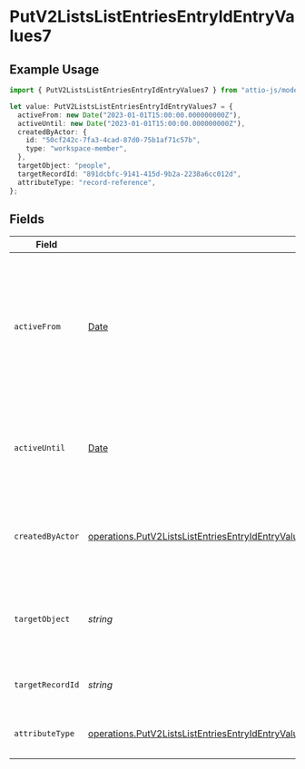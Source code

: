 # PutV2ListsListEntriesEntryIdEntryValues7

## Example Usage

```typescript
import { PutV2ListsListEntriesEntryIdEntryValues7 } from "attio-js/models/operations";

let value: PutV2ListsListEntriesEntryIdEntryValues7 = {
  activeFrom: new Date("2023-01-01T15:00:00.000000000Z"),
  activeUntil: new Date("2023-01-01T15:00:00.000000000Z"),
  createdByActor: {
    id: "50cf242c-7fa3-4cad-87d0-75b1af71c57b",
    type: "workspace-member",
  },
  targetObject: "people",
  targetRecordId: "891dcbfc-9141-415d-9b2a-2238a6cc012d",
  attributeType: "record-reference",
};
```

## Fields

| Field                                                                                                                                                                                                                                                  | Type                                                                                                                                                                                                                                                   | Required                                                                                                                                                                                                                                               | Description                                                                                                                                                                                                                                            | Example                                                                                                                                                                                                                                                |
| ------------------------------------------------------------------------------------------------------------------------------------------------------------------------------------------------------------------------------------------------------ | ------------------------------------------------------------------------------------------------------------------------------------------------------------------------------------------------------------------------------------------------------ | ------------------------------------------------------------------------------------------------------------------------------------------------------------------------------------------------------------------------------------------------------ | ------------------------------------------------------------------------------------------------------------------------------------------------------------------------------------------------------------------------------------------------------ | ------------------------------------------------------------------------------------------------------------------------------------------------------------------------------------------------------------------------------------------------------ |
| `activeFrom`                                                                                                                                                                                                                                           | [Date](https://developer.mozilla.org/en-US/docs/Web/JavaScript/Reference/Global_Objects/Date)                                                                                                                                                          | :heavy_check_mark:                                                                                                                                                                                                                                     | The point in time at which this value was made "active". `active_from` can be considered roughly analogous to `created_at`.                                                                                                                            | 2023-01-01T15:00:00.000000000Z                                                                                                                                                                                                                         |
| `activeUntil`                                                                                                                                                                                                                                          | [Date](https://developer.mozilla.org/en-US/docs/Web/JavaScript/Reference/Global_Objects/Date)                                                                                                                                                          | :heavy_check_mark:                                                                                                                                                                                                                                     | The point in time at which this value was deactivated. If `null`, the value is active.                                                                                                                                                                 | 2023-01-01T15:00:00.000000000Z                                                                                                                                                                                                                         |
| `createdByActor`                                                                                                                                                                                                                                       | [operations.PutV2ListsListEntriesEntryIdEntryValuesEntriesResponse200ApplicationJSONResponseBodyDataCreatedByActor](../../models/operations/putv2listslistentriesentryidentryvaluesentriesresponse200applicationjsonresponsebodydatacreatedbyactor.md) | :heavy_check_mark:                                                                                                                                                                                                                                     | The actor that created this value.                                                                                                                                                                                                                     | {<br/>"type": "workspace-member",<br/>"id": "50cf242c-7fa3-4cad-87d0-75b1af71c57b"<br/>}                                                                                                                                                               |
| `targetObject`                                                                                                                                                                                                                                         | *string*                                                                                                                                                                                                                                               | :heavy_check_mark:                                                                                                                                                                                                                                     | A slug identifying the object that the referenced record belongs to.                                                                                                                                                                                   | people                                                                                                                                                                                                                                                 |
| `targetRecordId`                                                                                                                                                                                                                                       | *string*                                                                                                                                                                                                                                               | :heavy_check_mark:                                                                                                                                                                                                                                     | A UUID to identify the referenced record.                                                                                                                                                                                                              | 891dcbfc-9141-415d-9b2a-2238a6cc012d                                                                                                                                                                                                                   |
| `attributeType`                                                                                                                                                                                                                                        | [operations.PutV2ListsListEntriesEntryIdEntryValuesEntriesResponse200ApplicationJSONResponseBodyDataAttributeType](../../models/operations/putv2listslistentriesentryidentryvaluesentriesresponse200applicationjsonresponsebodydataattributetype.md)   | :heavy_check_mark:                                                                                                                                                                                                                                     | The attribute type of the value.                                                                                                                                                                                                                       | record-reference                                                                                                                                                                                                                                       |